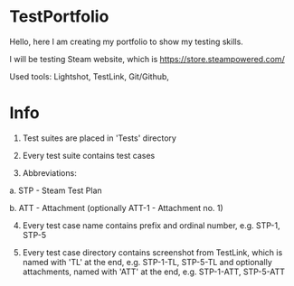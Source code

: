 # TestPortfolio

Hello, here I am creating my portfolio to show my testing skills.

I will be testing Steam website, which is https://store.steampowered.com/

Used tools: Lightshot, TestLink, Git/Github,

# Info

1. Test suites are placed in 'Tests' directory

2. Every test suite contains test cases

3. Abbreviations:

a. STP - Steam Test Plan

b. ATT - Attachment (optionally ATT-1 - Attachment no. 1)

4. Every test case name contains prefix and ordinal number, e.g. STP-1, STP-5

5. Every test case directory contains screenshot from TestLink, which is named with 'TL' at the end, e.g. STP-1-TL, STP-5-TL and optionally attachments, named with 'ATT' at the end, e.g. STP-1-ATT, STP-5-ATT